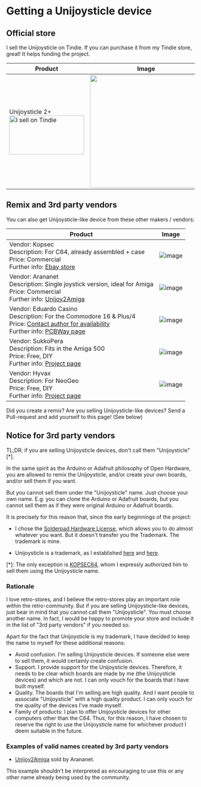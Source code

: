 # Getting a Unijoysticle device

## Official store

I sell the Unijoysticle on Tindie. If you can purchase it from my Tindie store, great! It helps funding the project.

| Product | Image |
| ------- | ----- |
| Unijoysticle 2+<br><a href="https://www.tindie.com/stores/riq/?ref=offsite_badges&utm_source=sellers_riq&utm_medium=badges&utm_campaign=badge_large"><img src="https://d2ss6ovg47m0r5.cloudfront.net/badges/tindie-larges.png" alt="I sell on Tindie" width="200" height="104"></a> | <img src="https://lh3.googleusercontent.com/pw/AM-JKLUXjtgKSpJq7tH98-28yuaWiBRLN9y0tF5wdYgk4cfPPnoVxpX2astdSZLqT5JVz2Sddw7OIjZ4xDtDL2yf04rxHvgVgu_m74OlERyXDkTKn1VnrxQWaQpGT-xA0ydgKCcCqVGhh9a_0VpfasM_PGLnOg=-no" width="300"> |

## Remix and 3rd party vendors

You can also get Unijoysticle-like device from these other makers / vendors:

| Product | Image |
| ------- | ----- |
| Vendor: Kopsec <br>Description: For C64, already assembled + case<br>Price: Commercial<br>Further info: [Ebay store][kopsec_store] |  ![image][kopsec_image] |
| Vendor: Arananet<br>Description: Single joystick version, ideal for Amiga<br>Price: Commercial<br>Further info: [Unijoy2Amiga][arananet_store] | ![image][arananet_image] |
| Vendor: Eduardo Casino<br>Description: For the Commodore 16 & Plus/4<br>Price: [Contact author for availability][casino_contact]<br>Further info: [PCBWay page][casino_store] | ![image][casino_image] |
| Vendor: SukkoPera<br>Description: Fits in the Amiga 500<br>Price: Free, DIY<br>Further info: [Project page][sukkopera_store] <br> | ![image][sukkopera_image] |
| Vendor: Hyvax<br>Description: For NeoGeo<br>Price: Free, DIY<br>Further info: [Project page][hyvax_store] | ![image][hyvax_image] |

[kopsec_store]: https://www.ebay.es/itm/Unijoysticle-2-in-case-Use-modern-Bluetooth-gamepads-in-your-Commodore-64-128-/233557376702
[kopsec_image]: https://lh3.googleusercontent.com/pw/ACtC-3c3XC07S03WVHKnlZhrbDd7g9YkG5QHW35Gv-PgX62odPKok5A56Jc3drYu_W2yBhXJ1k_8Qs5S2I1sKtcqXm_IgPiof5d-7Ztjrj_EIfTfWidgIg9KifyYBrLJJnKS0KcBHzLaxti-tnJdMmQ_YKEV_Q=-no-w350
[arananet_store]: https://www.arananet.net/pedidos/product/unijoy2amiga-db9-to-bluetooth-adapter-for-amiga
[arananet_image]: https://lh3.googleusercontent.com/pw/ACtC-3c9fxhjTgrKxflOyt39B3czHvLyBthrH7tFVWgUPfYTpQF_kaiuQ4wD4eUnSknf4_GLummIaJBroMAi5l4rZbXd_M0exZCglngv4BroeP6ua4UJhe1xYUWoXCNocr1NgHmINu67gSTNSu3Yf_k8YeV_lA=-no-w350
[casino_store]: https://www.pcbway.com/project/shareproject/Unijoysticle_2_for_Commodore_TED_series_of_computers__c16__c116_and_Plus_4__1.html
[casino_contact]: mail@eduardocasino.es
[casino_image]: https://lh3.googleusercontent.com/pw/AM-JKLXPLQvMdhgu51A-oNVx3er65vPHsRPHEq6PqQ67yw8JKU62-fL2edlPtO8bYyDLLjJ3AmiMQtdNzosb1_HpnLdNwqNum988Xo99m7AEIyUaFe1tXoQl8J0HKNz45nlJKugs86MGJdTwk4ioN-3JziP-rw=w350-no?authuser=0
[sukkopera_store]: https://gitlab.com/SukkoPera/unijoysticle2
[sukkopera_image]: https://lh3.googleusercontent.com/pw/AM-JKLXelHShcrWyNvOgKNv2yxMaGUA45378q-8cOzLABXbgeAnSG2svXBY2hY7XcggGakgsmkfHVzUiVopgxK730Z6VTPI1sFnK-trwQGrpejReA-jO7K1DtrZ7wxbfZfHu67iNmQZ-k7VY6oOE5oSInpLBrw=w350-no?authuser=0
[hyvax_store]: https://gitlab.com/ricardoquesada/unijoysticle2/-/tree/main/contrib/unijoysticle2-neogeo
[hyvax_image]: https://lh3.googleusercontent.com/pw/AM-JKLUoGfsqpTawu8hHNKW7fS_aZSv0JAx0VG82fqxsmhryK5XkRFE5g9dNY9QJgMAVyVyg_bjyClJHQ7zlahdeSEVSyDnlK2BBPZ-eCefoBb2Ttzut3vnSTUPMoKhofdyt5t4wXDLvMOMtnTv2wp59E-P_Rw=w350-no?authuser=0

Did you create a remix? Are you selling Unijoysticle-like devices? Send a Pull-request and add yourself to this page! (See below)

## Notice for 3rd party vendors

TL;DR: if you are selling Unijoysticle devices, don't call them "Unijoysticle" [*].

In the same spirit as the Arduino or Adafruit philosophy of Open Hardware,
you are allowed to remix the Unijoysticle, and/or create your own boards, and/or sell
them if you want.

But you cannot sell them under the "Unijoysticle" name. Just choose your own name.
E.g: you can clone the Arduino or Adafruit boards, but you cannot sell them
as if they were original Arduino or Adafruit boards.

It is precisely for this reason that, since the early beginnings of the project:

* I chose the [Solderpad Hardware License][license],
  which allows you to do almost whatever you want. But it doesn't transfer you
  the Trademark. The trademark is mine.

* Unijoysticle is a trademark, as I established [here][uni1_tm] and [here][uni2_tm].

[*]: The only exception is [KOPSEC64][kopsec64], whom I expressly authorized him to sell
     them using the Unijoysticle name.

[license]: http://solderpad.org/licenses/SHL-2.0/
[uni1_tm]: https://retro.moe/unijoysticle/
[uni2_tm]: https://retro.moe/unijoysticle2/
[kopsec64]: https://www.ebay.com/usr/cespok_64?_trksid=p2047675.m3561.l2559

### Rationale

I love retro-stores, and I believe the retro-stores play an important role within the retro-community.
But if you are selling Unijoysticle-like devices, just bear in mind that you cannot call them "Unijoysticle".
You must choose another name. In fact, I would be happy to promote your store and include it in the
list of "3rd party vendors" if you needed so.

Apart for the fact that Unijoysticle is my trademark, I have decided to keep the name to myself for these
additional reasons:

* Avoid confusion.
  I'm selling Unijoysticle devices. If someone else were to sell them, it would certainly
  create confusion.
* Support.
  I provide support for the Unijoysticle devices. Therefore, it needs to be clear which boards are made by me (the Unijoysticle devices) and which are not. I can only vouch for the boards that I have built myself.
* Quality. The boards that I'm selling are high quality. And I want people to associate "Unijoysticle" with a
  high quality product. I can only vouch for the quality of the devices I've made myself.
* Family of products: I plan to offer Unijoysticle devices for other computers other than the C64. Thus, for this reason,
  I have chosen to reserve the right to use the Unijoysticle name for whichever product I deem suitable in the future.

### Examples of valid names created by 3rd party vendors

* [Unijoy2Amiga][unijoy] sold by Arananet.

This example shouldn't be interpreted as encouraging to use this or any other name already being used by the community.
  
[unijoy]: https://www.arananet.net/pedidos/product/unijoy2amiga-db9-to-bluetooth-adapter-for-amiga
